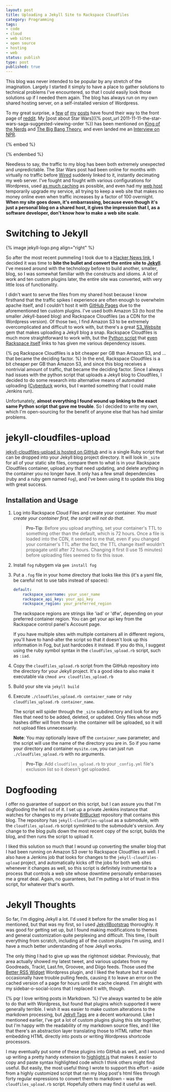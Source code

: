 ```yaml
---
layout: post
title: Uploading a Jekyll Site to Rackspace Cloudfiles
category: Programming
tags:
- code
- cloud
- web sites
- open source
- hosting
- web
status: publish
type: post
published: true
---
```


This blog was never intended to be popular by any stretch of the imagination.  Largely I started it simply to have a place to gather solutions to technical problems I've encountered, so that I could easily look those solutions up if I needed them again.  The blog has always run on my own shared hosting server, on a self-installed version of Wordpress.

To my great surprise, a [few](http://www.reddit.com/r/programming/comments/2986e4/the_worst_programming_interview_question/) [of](http://www.reddit.com/r/programming/comments/hn1fx/a_different_kind_of_technical_interview/) [my](http://www.reddit.com/r/programming/comments/yvr9/my_interview_with_google/) [posts](http://www.reddit.com/r/TrueReddit/comments/q98ld/the_star_wars_saga_suggested_viewing_order_iv_v/) have found their way to the front page of [reddit](http://www.reddit.com/domain/nomachetejuggling.com).  My [post about Star Wars]({% post_url 2011-11-11-the-star-wars-saga-suggested-viewing-order %}) has been mentioned on [King of the Nerds](https://www.youtube.com/watch?v=effD1u4oCRE) and [The Big Bang Theory](https://www.youtube.com/watch?v=keSFjjhUyVA), and even landed me an [Interview on NPR](http://www.npr.org/2014/03/20/291977042/theres-more-than-one-way-to-watch-star-wars).  

{% embed %}
<script type="text/javascript" src="//www.google.com/trends/embed.js?hl=en-US&q=Machete+Order&cmpt=q&content=1&cid=TIMESERIES_GRAPH_0&export=5&w=600&h=330"></script>
{% endembed %}

Needless to say, the traffic to my blog has been both extremely unexpected and unpredictable.  The Star Wars post had been online for months with virtually no traffic before [Wired](http://archive.wired.com/geekdad/2012/02/machete-order-star-wars/) suddenly linked to it, instantly decimating my web server.  I've fought and fought with various configurations for Wordpress, used [as much caching](http://wordpress.org/plugins/w3-total-cache/) as possible, and even had my [web host](https://www.servint.net/) temporarily upgrade my service, all trying to keep a web site that makes no money online even when traffic increases by a factor of 100 overnight.  **When my site goes down, it's embarrassing, because even though it's just a personal blog on a shared host, it gives the impression that I, as a software developer, don't know how to make a web site scale**.

# Switching to Jekyll

{% image jekyll-logo.png align="right" %}

So after the most recent pummeling I took due to a [Hacker News link](https://news.ycombinator.com/item?id=7953725), I decided it was time to **bite the bullet and convert the entire site to [Jekyll](http://jekyllrb.com/)**.  I've messed around with the technology before to build another, smaller, blog, so I was somewhat familiar with the constructs and idioms.  A lot of work and ten custom plugins later, the entire site was converted, with very little loss of functionality.

<!--more-->

I didn't want to serve the files from my shared host because I know firsthand that the traffic spikes I experience are often enough to overwhelm apache itself, and I couldn't host it with [GitHub Pages](https://pages.github.com/) due to the aforementioned ten custom plugins.  I've used both Amazon S3 (to host the smaller Jekyll-based blog) and Rackspace Cloudfiles (as a CDN for the Wordpress version).  Of those two, I find Amazon S3 to be extremely overcomplicated and difficult to work with, but there's a great [S3_Website](https://github.com/laurilehmijoki/s3_website) gem that makes uploading a Jekyll blog a snap.  Rackspace Cloudfiles is much more straightforward to work with, but the [Python script](https://github.com/nicholaskuechler/jekyll-rackspace-cloudfiles-clean-urls/blob/master/cloudfiles_jekyll_upload.py) that [even Rackspace itself](http://www.rackspace.com/blog/running-jekyll-on-rackspace-cloud-files/) links to has given me various dependency issues.

{% pq Rackspace Cloudfiles is a bit cheaper per GB than Amazon S3, and ... that became the deciding factor. %} In the end, Rackspace Cloudfiles is a bit cheaper per GB than Amazon S3, and since this blog receives a nontrivial amount of traffic, that became the deciding factor.  Since I always had issues with the python script that uploads a Jekyll blog to Cloudfiles, I decided to do some research into alternative means of automated uploading ([Cyberduck](http://cyberduck.io/) works, but I wanted something that I could make Jenkins run).

Unfortunately, **almost everything I found wound up linking to the exact same Python script that gave me trouble**.  So I decided to write my own, which I'm open-sourcing for the benefit of anyone else that has had similar problems.

# jekyll-cloudfiles-upload

[jekyll-cloudfiles-upload is hosted on GitHub](https://github.com/rodhilton/jekyll-cloudfiles-upload) and is a single Ruby script that can be dropped into your Jekyll blog project directory.  It will look in `_site` for all of your static site files, compare them to what is in your Rackspace Cloudfiles container, upload any that need updating, and delete anything in the container you no longer have.  It only has a few small dependencies (ruby and a ruby gem named `Fog`), and I've been using it to update this blog with great success.

## Installation and Usage

 1. Log into Rackspace Cloud Files and create your container.  _You must create your container first, the script will not do that_.

    > **Pro-Tip**: Before you upload anything, set your container's TTL to something other than the default, which is 72 hours.  Once a file is loaded into the CDN, it seemed to me that, even if you changed your container's TTL after the fact, the TTL change itself wouldn't propagate until after 72 hours.  Changing it first (I use 15 minutes) before uploading files seemed to fix this issue.

 2. Install `fog` rubygem via `gem install fog`

 3. Put a `.fog` file in your home directory that looks like this (it's a yaml file, be careful not to use tabs instead of spaces):

    ~~~yaml
    default:
        rackspace_username: your_user_name
        rackspace_api_key: your_api_key
        rackspace_region: your_preferred_region
    ~~~

    The rackspace regions are strings like 'iad' or 'dfw', depending on your preferred container region.  You can get your api key from the Rackspace control panel's Account page.

    If you have multiple sites with multiple containers all in different regions, you'll have to hand-alter the script so that it doesn't look up this information in Fog, but just hardcodes it instead.  If you do this, I suggest using the ruby symbol syntax in the `cloudfiles_upload.rb` script, such as `:iad`.

 4. Copy the `cloudfiles_upload.rb` script from the GitHub repository into the directory for your Jekyll project.  It's a good idea to also make it executable via `chmod a+x cloudfiles_upload.rb`

 5. Build your site via `jekyll build`

 6. Execute `./cloudfiles_upload.rb container_name` or `ruby cloudfiles_upload.rb container_name`.

    The script will spider through the `_site` subdirectory and look for any files that need to be added, deleted, or updated.  Only files whose md5 hashes differ will from those in the container will be uploaded, so it will not upload files unnecessarily.

    **Note**: You may optionally leave off the `container_name` parameter, and the script will use the name of the directory you are in.  So if you name your directory and container `mysite.com`, you can just run `./cloudfiles_upload.rb` with no arguments.

    > **Pro-Tip**: Add `cloudfiles_upload.rb` to your `_config.yml` file's exclusion list so it doesn't get uploaded.


# Dogfooding

I offer no guarantee of support on this script, but I can assure you that I'm dogfooding the hell out of it.  I set up a private Jenkins instance that watches for changes to my private [BitBucket](https://bitbucket.org/) repository that contains this blog.  The repository has `jekyll-cloudfiles-upload` as a submodule, with the `cloudfiles_upload.rb` script symlinked to the submodule's version.  Any change to the blog pulls down the most recent copy of the script, builds the blog, and then runs the script to upload it.

I liked this solution so much that I wound up converting the smaller blog that I had been running on Amazon S3 over to Rackspace Cloudfiles as well.  I also have a Jenkins job that looks for changes to the `jekyll-cloudfiles-upload` project, and automatically kicks off the jobs for both web sites whenever it changes as well, so this script is definitely instrumental to a process that controls a web site whose downtime personally embarrasses me a great deal.  Again, no guarantees, but I'm putting a lot of trust in this script, for whatever that's worth.


# Jekyll Thoughts

So far, I'm digging Jekyll a lot.  I'd used it before for the smaller blog as I mentioned, but that was my first, so I used [JekyllBootstrap](http://jekyllbootstrap.com/) thoroughly.  It was good for getting set up, but I found making modifications to themes and general customization quite perplexing and difficult.  This time, I built everything from scratch, including all of the custom plugins I'm using, and I have a much better understanding of how Jekyll works.

The only thing I had to give up was the rightmost sidebar.  Previously, that area actually showed my latest tweet, and various updates from my Goodreads, Trackt, Last.fm, Groovee, and Diigo feeds.  Those used the [Better RSS Widget](https://wordpress.org/plugins/better-rss-widget/) Wordpress plugin, and I liked the feature but it would occasionally have trouble pulling feeds, causing it to leave an error on the cached version of a page for hours until the cache cleared.  I'm alright with my sidebar-o-social-icons that I replaced it with, though.

{% pqr I love writing posts in Markdown. %}  I've always wanted to be able to do that with Wordpress, but found that plugins which supported it were generally terrible.  I wish it was easier to make custom alterations to the markdown processing, but [Jekyll Tags](http://jekyllrb.com/docs/plugins/#tags) are a decent workaround.  Like I mentioned earlier, I've got a lot of custom plugins gluing this site together, but I'm happy with the readability of my markdown source files, and I like that there's an abstraction layer translating those to HTML rather than embedding HTML directly into posts or writing Wordpress shortcode processors.

I may eventually put some of these plugins into GitHub as well, and I wound up writing a pretty handy extension to [highlight.js](http://highlightjs.org/) that makes it easier to copy and paste syntax highlighted code which I think others might find useful.  But easily, the most useful thing I wrote to support this effort - aside from a highly customized script that ran my blog post's html files through forty regular expressions to convert them to markdown - was the `cloudfiles_upload.rb` script.  Hopefully others may find it useful as well.
